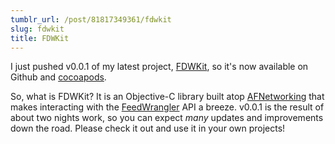 ```yaml
---
tumblr_url: /post/81817349361/fdwkit
slug: fdwkit
title: FDWKit
---
```

I just pushed v0.0.1 of my latest project, [FDWKit](http://segiddins.github.io/FDWKit/), so it's now available on Github and [cocoapods](http://cocoapods.org).

So, what is FDWKit? It is an Objective-C library built atop [AFNetworking](http://afnetworking.org) that makes interacting with the [FeedWrangler](http://feedwrangler.net) API a breeze. v0.0.1 is the result of about two nights work, so you can expect *many* updates and improvements down the road. Please check it out and use it in your own projects!
